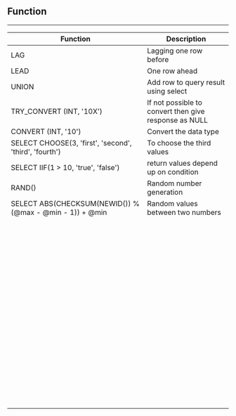 ## Function
---

|  Function | Description  | 
|---|---|
|  LAG |   Lagging one row before|   
| LEAD  |   One row ahead|  
| UNION  |  Add row to query result using select |   
|  TRY_CONVERT (INT, '10X') |   If not possible to convert then give response as NULL|
|  CONVERT (INT, '10') |  Convert the data type |
|  SELECT CHOOSE(3, 'first', 'second', 'third', 'fourth') |  To choose the third values |
| SELECT IIF(1 > 10, 'true', 'false')  | return values depend up on condition  |
|  RAND() |   Random number generation |
| SELECT ABS(CHECKSUM(NEWID()) % (@max - @min - 1)) + @min | Random values between two numbers  |
|   |   |   
|   |   |
|   |   |
|   |   |
|   |   |
|   |   |
|   |   |
|   |   |
|   |   |   
|   |   |
|   |   |
|   |   |
|   |   |
|   |   |
|   |   |
|   |   |
|   |   |   
|   |   |
|   |   |
|   |   |
|   |   |
|   |   |
|   |   |
|   |   |
|   |   |   
|   |   |
|   |   |
|   |   |
|   |   |
|   |   |
|   |   |
|   |   |
|   |   |   
|   |   |
|   |   |
|   |   |
|   |   |
|   |   |
|   |   |
|   |   |
|   |   |   
|   |   |
|   |   |
|   |   |
|   |   |
|   |   |
|   |   |
|   |   |
|   |   |   
|   |   |
|   |   |
|   |   |
|   |   |
|   |   |
|   |   |
|   |   |
|   |   |   
|   |   |
|   |   |
|   |   |
|   |   |
|   |   |
|   |   |
|   |   |
|   |   |   
|   |   |
|   |   |
|   |   |
|   |   |
|   |   |
|   |   |
|   |   |

